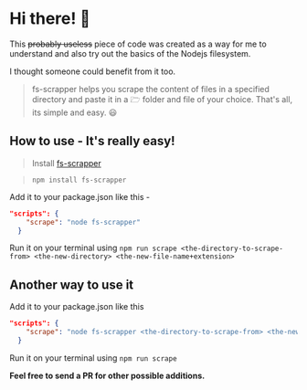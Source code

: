 # Hi there! 👋

This ~~probably useless~~ piece of code was created as a way for me to understand and also try out the  basics of the Nodejs filesystem. 

I thought someone could benefit from it too.

> fs-scrapper helps you scrape the content of files in a specified directory and paste it in a 🗁 folder and file of your choice. That's all, its simple and easy. 😃 

## How to use - It's really easy!

>Install [fs-scrapper](https://npmjs.org/package/fs-scrapper)

> `npm install fs-scrapper`

Add it to your package.json like this - 

```json
"scripts": {
    "scrape": "node fs-scrapper"
  }

```

Run it on your terminal using `npm run scrape <the-directory-to-scrape-from> <the-new-directory> <the-new-file-name+extension>`


## Another way to use it

Add it to your package.json like this

```json
"scripts": {
    "scrape": "node fs-scrapper <the-directory-to-scrape-from> <the-new-directory> <the-new-file-name+extension>"
  }

```
Run it on your terminal using `npm run scrape`



**Feel free to send a PR for other possible additions.** 